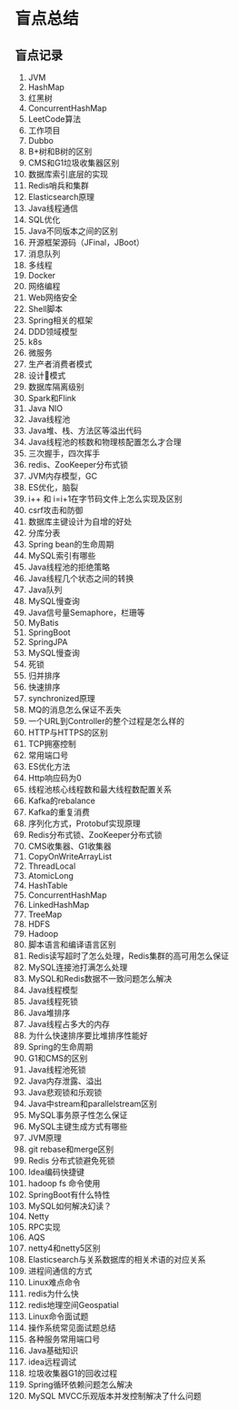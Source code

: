 # 盲点总结

## 盲点记录
1. JVM
2. HashMap
3. 红黑树
4. ConcurrentHashMap
5. LeetCode算法
6. 工作项目
7. Dubbo
8. B+树和B树的区别
9. CMS和G1垃圾收集器区别
10. 数据库索引底层的实现
11. Redis哨兵和集群
12. Elasticsearch原理
13. Java线程通信
14. SQL优化
15. Java不同版本之间的区别
16. 开源框架源码（JFinal，JBoot）
17. 消息队列
18. 多线程
19. Docker
20. 网络编程
21. Web网络安全
22. Shell脚本
23. Spring相关的框架
24. DDD领域模型
25. k8s
26. 微服务
27. 生产者消费者模式
28. 设计模式
29. 数据库隔离级别
30. Spark和Flink
31. Java NIO
32. Java线程池
33. Java堆、栈、方法区等溢出代码
34. Java线程池的核数和物理核配置怎么才合理
35. 三次握手，四次挥手
36. redis、ZooKeeper分布式锁
37. JVM内存模型，GC
38. ES优化，脑裂
39. i++ 和 i=i+1在字节码文件上怎么实现及区别
40. csrf攻击和防御
41. 数据库主键设计为自增的好处
42. 分库分表
43. Spring bean的生命周期
44. MySQL索引有哪些
45. Java线程池的拒绝策略
46. Java线程几个状态之间的转换
47. Java队列
48. MySQL慢查询
49. Java信号量Semaphore，栏珊等
50. MyBatis
51. SpringBoot  
52. SpringJPA  
53. MySQL慢查询
54. 死锁
55. 归并排序
56. 快速排序
57. synchronized原理
58. MQ的消息怎么保证不丢失
59. 一个URL到Controller的整个过程是怎么样的
60. HTTP与HTTPS的区别
61. TCP拥塞控制
62. 常用端口号
63. ES优化方法
64. Http响应码为0
65. 线程池核心线程数和最大线程数配置关系
66. Kafka的rebalance
67. Kafka的重复消费
68. 序列化方式，Protobuf实现原理
69. Redis分布式锁、ZooKeeper分布式锁
70. CMS收集器、G1收集器
71. CopyOnWriteArrayList
72. ThreadLocal
73. AtomicLong
74. HashTable
75. ConcurrentHashMap
76. LinkedHashMap
77. TreeMap
78. HDFS
79. Hadoop
80. 脚本语言和编译语言区别
81. Redis读写超时了怎么处理，Redis集群的高可用怎么保证
82. MySQL连接池打满怎么处理
83. MySQL和Redis数据不一致问题怎么解决
84. Java线程模型
85. Java线程死锁
86. Java堆排序
87. Java线程占多大的内存
88. 为什么快速排序要比堆排序性能好
89. Spring的生命周期
90. G1和CMS的区别
91. Java线程池死锁
92. Java内存泄露、溢出
93. Java悲观锁和乐观锁
94. Java中stream和parallelstream区别
95. MySQL事务原子性怎么保证
96. MySQL主键生成方式有哪些
96. JVM原理
97. git rebase和merge区别
98. Redis 分布式锁避免死锁
99. Idea编码快捷键
100. hadoop fs 命令使用
101. SpringBoot有什么特性
102. MySQL如何解决幻读？
103. Netty
104. RPC实现
105. AQS
106. netty4和netty5区别
107. Elasticsearch与关系数据库的相关术语的对应关系
108. 进程间通信的方式
109. Linux难点命令
110. redis为什么快
111. redis地理空间Geospatial
112. Linux命令面试题
113. 操作系统常见面试题总结
114. 各种服务常用端口号
115. Java基础知识
116. idea远程调试
117. 垃圾收集器G1的回收过程
118. Spring循环依赖问题怎么解决
119. MySQL MVCC乐观版本并发控制解决了什么问题






